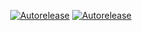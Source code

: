 <p align=right>
<a href=https://autorelease.general.dmz.palantir.tech/palantir/terraform-provider-tenablesc><img src=https://img.shields.io/badge/Perform%20an-Autorelease-success.svg alt=Autorelease></a>
<a href=https://autorelease.general.dmz.palantir.tech/palantir/terraform-provider-tenablesc><img src=https://img.shields.io/badge/Terraform%20documentation-success.svg alt=Autorelease></a>
</p>

